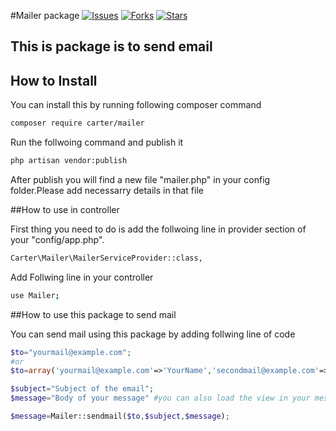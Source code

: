 #Mailer package
[![Issues](https://img.shields.io/github/issues/negimanoj/carter-mailer.svg?style=flat-square)](https://github.com/negimanoj/carter-mailer/issues)
[![Forks](https://img.shields.io/github/forks/negimanoj/carter-mailer.svg?style=flat-square)](https://github.com/negimanoj/carter-mailer/network/members)
[![Stars](https://img.shields.io/github/stars/negimanoj/carter-mailer.svg?style=flat-square)](https://github.com/negimanoj/carter-mailer/stargazers)



## This is package is to send email

## How to Install

You can install this by running following composer command
```bash
composer require carter/mailer
 ```

Run the follwoing command and publish it

```bash
php artisan vendor:publish
 ```

 After publish you will find a new file "mailer.php" in your config folder.Please add necessarry details in that file

##How to use in controller

First thing you need to do is add the follwoing line in provider section of your "config/app.php".  
```bash
Carter\Mailer\MailerServiceProvider::class,
```
Add Follwing line in your controller

```bash
use Mailer;
```
##How to use this package to send mail

You can send mail using this package by adding follwing line of code

```php
$to="yourmail@example.com";
#or
$to=array('yourmail@example.com'=>'YourName','secondmail@example.com'=>'SecondName');

$subject="Subject of the email";
$message="Body of your message" #you can also load the view in your message

$message=Mailer::sendmail($to,$subject,$message);
```